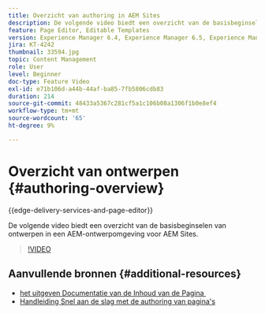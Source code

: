 ```yaml
---
title: Overzicht van authoring in AEM Sites
description: De volgende video biedt een overzicht van de basisbeginselen van ontwerpen in een AEM-auteursomgeving. Het gebruikt de console van Plaatsen als basis.
feature: Page Editor, Editable Templates
version: Experience Manager 6.4, Experience Manager 6.5, Experience Manager as a Cloud Service
jira: KT-4242
thumbnail: 33594.jpg
topic: Content Management
role: User
level: Beginner
doc-type: Feature Video
exl-id: e71b106d-a44b-44af-ba85-7fb5806cdb83
duration: 214
source-git-commit: 48433a5367c281cf5a1c106b08a1306f1b0e8ef4
workflow-type: tm+mt
source-wordcount: '65'
ht-degree: 9%

---
```


# Overzicht van ontwerpen {#authoring-overview}

{{edge-delivery-services-and-page-editor}}

De volgende video biedt een overzicht van de basisbeginselen van ontwerpen in een AEM-ontwerpomgeving voor AEM Sites.

>[!VIDEO](https://video.tv.adobe.com/v/33594?quality=12&learn=on)

## Aanvullende bronnen {#additional-resources}

* [&#x200B; het uitgeven Documentatie van de Inhoud van de Pagina &#x200B;](https://experienceleague.adobe.com/docs/experience-manager-cloud-service/sites/authoring/fundamentals/editing-content.html?lang=nl-NL)
* [Handleiding Snel aan de slag met de authoring van pagina&#39;s](https://experienceleague.adobe.com/docs/experience-manager-cloud-service/sites/authoring/getting-started/quick-start.html?lang=nl-NL)
